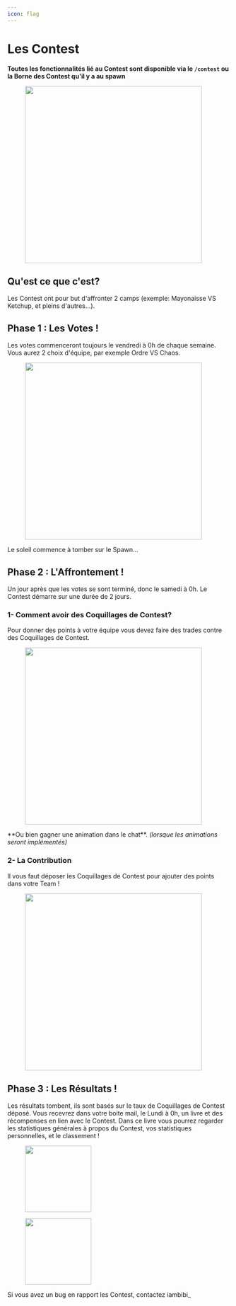 ```yaml
---
icon: flag
---
```


# Les Contest

**Toutes les fonctionnalités lié au Contest sont disponible via le `/contest` ou la Borne des Contest qu'il y a au spawn**

<figure><img src="../.gitbook/assets/borne_contest.png" alt="" width="400"><figcaption></figcaption></figure>

## Qu'est ce que c'est?

Les Contest ont pour but d'affronter 2 camps (exemple: Mayonaisse VS Ketchup, et pleins d'autres...).

## Phase 1 : Les Votes !

Les votes commenceront toujours le vendredi à 0h de chaque semaine. Vous aurez 2 choix d'équipe, par exemple Ordre VS Chaos.

<figure><img src="../.gitbook/assets/vote_contest.png" alt="" width="400"><figcaption></figcaption></figure>

Le soleil commence à tomber sur le Spawn...

## Phase 2 : L'Affrontement !

Un jour après que les votes se sont terminé, donc le samedi à 0h. Le Contest démarre sur une durée de 2 jours.

### 1- Comment avoir des Coquillages de Contest?

Pour donner des points à votre équipe vous devez faire des trades contre des Coquillages de Contest.

<figure><img src="../.gitbook/assets/trade_contest.png" alt="" width="400"><figcaption></figcaption></figure>

\*\*Ou bien gagner une animation dans le chat\*\*. *(lorsque les animations seront implémentés)*

### 2- La Contribution

Il vous faut déposer les Coquillages de Contest pour ajouter des points dans votre Team !

<figure><img src="../.gitbook/assets/contribution_contest.png" alt="" width="400"><figcaption></figcaption></figure>

## Phase 3 : Les Résultats !

Les résultats tombent, ils sont basés sur le taux de Coquillages de Contest déposé. Vous recevrez dans votre boite mail, le Lundi à 0h, un livre et des récompenses en lien avec le Contest. Dans ce livre vous pourrez regarder les statistiques générales à propos du Contest, vos statistiques personnelles, et le classement !

<figure><img src="../.gitbook/assets/contest_book1.png" alt="" width="150"><figcaption></figcaption></figure>

<figure><img src="../.gitbook/assets/contest_book2.png" alt="" width="150"><figcaption></figcaption></figure>

Si vous avez un bug en rapport les Contest, contactez iambibi\_
